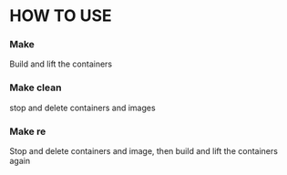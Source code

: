 # HOW TO USE
### Make
Build and lift the containers
### Make clean
stop and delete containers and images
### Make re
Stop and delete containers and image, then build and lift the containers again
